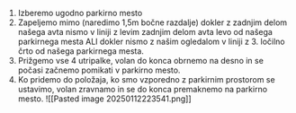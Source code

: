 1. Izberemo ugodno parkirno mesto
2. Zapeljemo mimo (naredimo 1,5m bočne razdalje) dokler z zadnjim delom našega avta nismo v liniji z levim zadnjim delom avta levo od našega parkirnega mesta ALI dokler nismo z našim ogledalom v liniji z 3. ločilno črto od našega parkirnega mesta.
3. Prižgemo vse 4 utripalke, volan do konca obrnemo na desno in se počasi začnemo pomikati v parkirno mesto.
4. Ko pridemo do položaja, ko smo vzporedno z parkirnim prostorom se ustavimo, volan zravnamo in se do konca premaknemo na parkirno mesto.
![[Pasted image 20250112223541.png]]